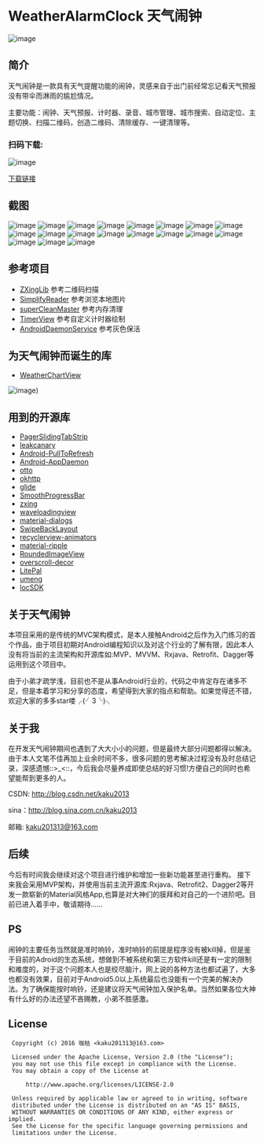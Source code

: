 # WeatherAlarmClock 天气闹钟

![image](https://github.com/kaku2015/WeatherAlarmClock/blob/master/workspace/WeAC/screenshots/logo.png)

简介
-----------------
天气闹钟是一款具有天气提醒功能的闹钟，灵感来自于出门前经常忘记看天气预报没有带伞而淋雨的尴尬情况。

主要功能：闹钟、天气预报、计时器、录音、城市管理、城市搜索、自动定位、主题切换、扫描二维码，创造二维码、清除缓存、一键清理等。

### 扫码下载:

![image](https://github.com/kaku2015/WeatherAlarmClock/blob/master/workspace/WeAC/screenshots/qrcode.png)

[下载链接](http://zhushou.360.cn/detail/index/soft_id/3242718)

截图
--------------
![image](https://github.com/kaku2015/WeatherAlarmClock/blob/master/workspace/WeAC/screenshots/1.jpeg)
![image](https://github.com/kaku2015/WeatherAlarmClock/blob/master/workspace/WeAC/screenshots/2.jpeg)
![image](https://github.com/kaku2015/WeatherAlarmClock/blob/master/workspace/WeAC/screenshots/3.jpeg)
![image](https://github.com/kaku2015/WeatherAlarmClock/blob/master/workspace/WeAC/screenshots/4.jpeg)
![image](https://github.com/kaku2015/WeatherAlarmClock/blob/master/workspace/WeAC/screenshots/5.jpeg)
![image](https://github.com/kaku2015/WeatherAlarmClock/blob/master/workspace/WeAC/screenshots/6.jpeg)
![image](https://github.com/kaku2015/WeatherAlarmClock/blob/master/workspace/WeAC/screenshots/7.jpeg)
![image](https://github.com/kaku2015/WeatherAlarmClock/blob/master/workspace/WeAC/screenshots/8.jpeg)
![image](https://github.com/kaku2015/WeatherAlarmClock/blob/master/workspace/WeAC/screenshots/9.jpeg)
![image](https://github.com/kaku2015/WeatherAlarmClock/blob/master/workspace/WeAC/screenshots/10.jpeg)
![image](https://github.com/kaku2015/WeatherAlarmClock/blob/master/workspace/WeAC/screenshots/11.jpeg)
![image](https://github.com/kaku2015/WeatherAlarmClock/blob/master/workspace/WeAC/screenshots/12.jpeg)
![image](https://github.com/kaku2015/WeatherAlarmClock/blob/master/workspace/WeAC/screenshots/13.jpeg)
![image](https://github.com/kaku2015/WeatherAlarmClock/blob/master/workspace/WeAC/screenshots/14.jpeg)
![image](https://github.com/kaku2015/WeatherAlarmClock/blob/master/workspace/WeAC/screenshots/15.jpeg)
![image](https://github.com/kaku2015/WeatherAlarmClock/blob/master/workspace/WeAC/screenshots/16.jpeg)
![image](https://github.com/kaku2015/WeatherAlarmClock/blob/master/workspace/WeAC/screenshots/17.jpeg)
![image](https://github.com/kaku2015/WeatherAlarmClock/blob/master/workspace/WeAC/screenshots/18.jpeg)
![image](https://github.com/kaku2015/WeatherAlarmClock/blob/master/workspace/WeAC/screenshots/19.jpeg)

参考项目
--------------

* [ZXingLib](https://github.com/xuyisheng/ZXingLib) 参考二维码扫描
* [SimplifyReader](https://github.com/SkillCollege/SimplifyReader)   参考浏览本地图片
* [superCleanMaster](https://github.com/joyoyao/superCleanMaster)  参考内存清理
* [TimerView](https://github.com/pheynix/TimerView)  参考自定义计时器绘制
* [AndroidDaemonService](https://github.com/D-clock/AndroidDaemonService)  参考灰色保活

为天气闹钟而诞生的库
---------------
* [WeatherChartView](https://github.com/kaku2015/WeatherChartView) 

![image](https://github.com/kaku2015/WeatherAlarmClock/blob/master/workspace/WeAC/screenshots/wcv.png))

用到的开源库
-------------
* [PagerSlidingTabStrip](https://github.com/astuetz/PagerSlidingTabStrip) 
* [leakcanary](https://github.com/square/leakcanary) 
* [Android-PullToRefresh](https://github.com/chrisbanes/Android-PullToRefresh) 
* [Android-AppDaemon](https://github.com/Coolerfall/Android-AppDaemon) 
* [otto](https://github.com/square/otto) 
* [okhttp](https://github.com/square/okhttp) 
* [glide](https://github.com/bumptech/glide) 
* [SmoothProgressBar](https://github.com/castorflex/SmoothProgressBar) 
* [zxing](https://github.com/zxing/zxing) 
* [waveloadingview](https://github.com/tangqi92/WaveLoadingView) 
* [material-dialogs](https://github.com/afollestad/material-dialogs) 
* [SwipeBackLayout](https://github.com/ikew0ng/SwipeBackLayout) 
* [recyclerview-animators](https://github.com/wasabeef/recyclerview-animators) 
* [material-ripple](https://github.com/balysv/material-ripple) 
* [RoundedImageView](https://github.com/vinc3m1/RoundedImageView) 
* [overscroll-decor](https://github.com/EverythingMe/overscroll-decor) 
* [LitePal](https://github.com/LitePalFramework/LitePal)
* [umeng](http://www.umeng.com/)
* [locSDK](http://lbsyun.baidu.com/)


关于天气闹钟
---------------
本项目采用的是传统的MVC架构模式，是本人接触Android之后作为入门练习的首个作品，由于项目初期对Android编程知识以及对这个行业的了解有限，因此本人没有将当前的主流架构和开源库如:MVP、MVVM、Rxjava、Retrofit、Dagger等运用到这个项目中。

由于小弟才疏学浅，目前也不是从事Android行业的，代码之中肯定存在诸多不足，但是本着学习和分享的态度，希望得到大家的指点和帮助。如果觉得还不错，欢迎大家的多多star喽╭(╯3╰)╮

关于我
---------------
在开发天气闹钟期间也遇到了大大小小的问题，但是最终大部分问题都得以解决。由于本人文笔不佳再加上业余时间不多，很多问题的思考解决过程没有及时总结记录，深感遗憾::>_<::，今后我会尽量养成即使总结的好习惯!方便自己的同时也希望能帮到更多的人。

CSDN: http://blog.csdn.net/kaku2013

sina：http://blog.sina.com.cn/kaku2013

邮箱: kaku201313@163.com

后续
---------------
今后有时间我会继续对这个项目进行维护和增加一些新功能甚至进行重构。
接下来我会采用MVP架构，并使用当前主流开源库:Rxjava、Retrofit2、Dagger2等开发一款崭新的Material风格App,也算是对大神们的膜拜和对自己的一个进阶吧。目前已进入着手中，敬请期待……

PS
---------------
闹钟的主要任务当然就是准时响铃，准时响铃的前提是程序没有被kill掉，但是鉴于目前的Adroid的生态系统，想做到不被系统和第三方软件kill还是有一定的限制和难度的，对于这个问题本人也是绞尽脑汁，网上说的各种方法也都试遍了，大多也都没有效果，目前对于Android5.0以上系统最后也没能有一个完美的解决办法。为了确保能按时响铃，还是建议将天气闹钟加入保护名单。当然如果各位大神有什么好的办法还望不吝赐教，小弟不胜感激。

License
---------------
  ```
   Copyright (c) 2016 咖枯 <kaku201313@163.com>

   Licensed under the Apache License, Version 2.0 (the "License");
   you may not use this file except in compliance with the License.
   You may obtain a copy of the License at

       http://www.apache.org/licenses/LICENSE-2.0

   Unless required by applicable law or agreed to in writing, software
   distributed under the License is distributed on an "AS IS" BASIS,
   WITHOUT WARRANTIES OR CONDITIONS OF ANY KIND, either express or implied.
   See the License for the specific language governing permissions and
   limitations under the License.
```





